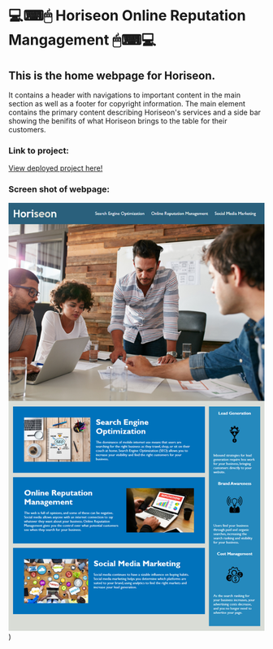# 💻⌨🖱 Horiseon Online Reputation Mangagement 🖱⌨💻

## This is the home webpage for Horiseon.

It contains a header with navigations to important content in the main section as well as a footer for copyright information. The main element contains the primary content describing Horiseon's services and a side bar showing the benifits of what Horiseon brings to the table for their customers. 

### Link to project:
[View deployed project here!](https://caseyderiso.github.io/Horiseon/)

### Screen shot of webpage:
![Horiseon main page screenshot](/assets/images/UOT_Mockup.png))

